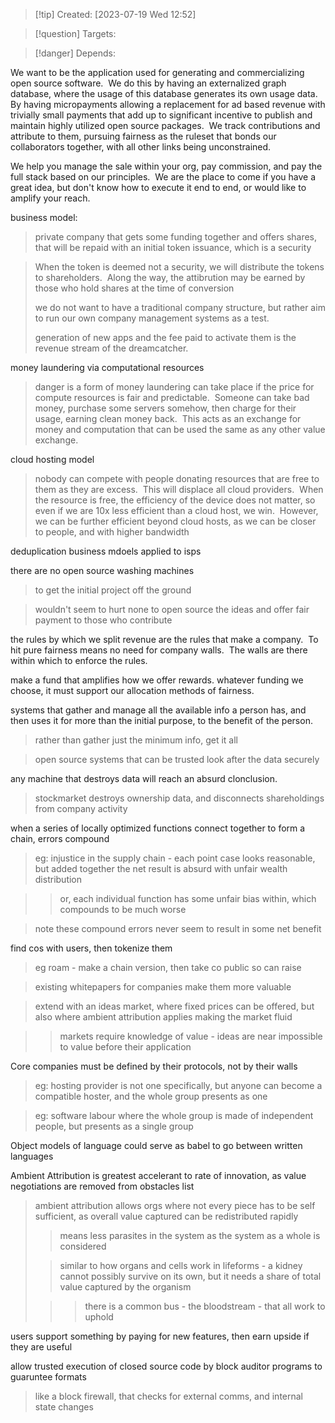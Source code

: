 
>[!tip] Created: [2023-07-19 Wed 12:52]

>[!question] Targets: 

>[!danger] Depends: 

We want to be the application used for generating and commercializing open source software.  We do this by having an externalized graph database, where the usage of this database generates its own usage data.  By having micropayments allowing a replacement for ad based revenue with trivially small payments that add up to significant incentive to publish and maintain highly utilized open source packages.  We track contributions and attribute to them, pursuing fairness as the ruleset that bonds our collaborators together, with all other links being unconstrained.

We help you manage the sale within your org, pay commission, and pay the full stack based on our principles.  We are the place to come if you have a great idea, but don't know how to execute it end to end, or would like to amplify your reach.  

  

business model:

> private company that gets some funding together and offers shares, that will be repaid with an initial token issuance, which is a security

> When the token is deemed not a security, we will distribute the tokens to shareholders.  Along the way, the attibrution may be earned by those who hold shares at the time of conversion  
>   
> we do not want to have a traditional company structure, but rather aim to run our own company management systems as a test.  
>   
> generation of new apps and the fee paid to activate them is the revenue stream of the dreamcatcher.  
>   

money laundering via computational resources

> danger is a form of money laundering can take place if the price for compute resources is fair and predictable.  Someone can take bad money, purchase some servers somehow, then charge for their usage, earning clean money back.  This acts as an exchange for money and computation that can be used the same as any other value exchange.
> 
>   

cloud hosting model

> nobody can compete with people donating resources that are free to them as they are excess.  This will displace all cloud providers.  When the resource is free, the efficiency of the device does not matter, so even if we are 10x less efficient than a cloud host, we win.  However, we can be further efficient beyond cloud hosts, as we can be closer to people, and with higher bandwidth
> 
>   

deduplication business mdoels applied to isps

  

there are no open source washing machines

> to get the initial project off the ground

> wouldn't seem to hurt none to open source the ideas and offer fair payment to those who contribute
> 
>   

the rules by which we split revenue are the rules that make a company.  To hit pure fairness means no need for company walls.  The walls are there within which to enforce the rules.  

  

make a fund that amplifies how we offer rewards. whatever funding we choose, it must support our allocation methods of fairness.

  

systems that gather and manage all the available info a person has, and then uses it for more than the initial purpose, to the benefit of the person.

> rather than gather just the minimum info, get it all

> open source systems that can be trusted look after the data securely
> 
>   

any machine that destroys data will reach an absurd clonclusion.

> stockmarket destroys ownership data, and disconnects shareholdings from company activity

when a series of locally optimized functions connect together to form a chain, errors compound

> eg: injustice in the supply chain - each point case looks reasonable, but added together the net result is absurd with unfair wealth distribution

> > or, each individual function has some unfair bias within, which compounds to be much worse

> note these compound errors never seem to result in some net benefit
> 
>   

find cos with users, then tokenize them

> eg roam - make a chain version, then take co public so can raise

> existing whitepapers for companies make them more valuable

> extend with an ideas market, where fixed prices can be offered, but also where ambient attribution applies making the market fluid

> > markets require knowledge of value - ideas are near impossible to value before their application
> > 
> >   

Core companies must be defined by their protocols, not by their walls

> eg: hosting provider is not one specifically, but anyone can become a compatible hoster, and the whole group presents as one

> eg: software labour where the whole group is made of independent people, but presents as a single group

Object models of language could serve as babel to go between written languages

Ambient Attribution is greatest accelerant to rate of innovation, as value negotiations are removed from obstacles list

> ambient attribution allows orgs where not every piece has to be self sufficient, as overall value captured can be redistributed rapidly
> 
> > means less parasites in the system as the system as a whole is considered
> 
> > similar to how organs and cells work in lifeforms - a kidney cannot possibly survive on its own, but it needs a share of total value captured by the organism
> 
> > > there is a common bus - the bloodstream - that all work to uphold

users support something by paying for new features, then earn upside if they are useful

allow trusted execution of closed source code by block auditor programs to guaruntee formats

> like a block firewall, that checks for external comms, and internal state changes